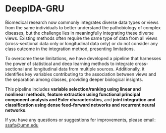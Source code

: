 # DeepIDA-GRU
Biomedical research now commonly integrates diverse data types or views from the same individuals to better understand the pathobiology of complex diseases, but the challenge lies in meaningfully integrating these diverse views. Existing methods often require the same type of data from all views (cross-sectional data only or longitudinal data only) or do not consider any class outcome in the integration method, presenting limitations. 

To overcome these limitations, we have developed a pipeline that harnesses the power of statistical and deep learning methods to integrate cross-sectional and longitudinal data from multiple sources. Additionally, it identifies key variables contributing to the association between views and the separation among classes, providing deeper biological insights. 

This pipeline includes **variable selection/ranking using linear and nonlinear methods**, **feature extraction using functional principal component analysis and Euler characteristics**, and **joint integration and classification using dense feed-forward networks and recurrent neural networks**.

If you have any questions or suggestions for improvements, please email: ssafo@umn.edu 


